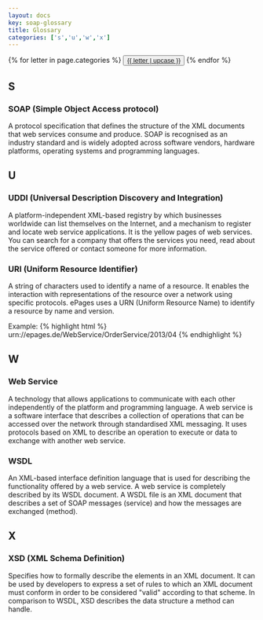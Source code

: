 ```yaml
---
layout: docs
key: soap-glossary
title: Glossary
categories: ['s','u','w','x']
---
```


<div class="btn-group" role="group">
 {% for letter in page.categories %}
   <button type="button" class="btn btn-default"><a href="#{{ letter }}">{{ letter | upcase }}</a></button>
 {% endfor %}
</div>

## S

### SOAP (Simple Object Access protocol)
A protocol specification that defines the structure of the XML documents that web services consume and produce.
SOAP is recognised as an industry standard and is widely adopted across software vendors, hardware platforms, operating systems and programming languages.

## U

### UDDI (Universal Description Discovery and Integration)
A platform-independent XML-based registry by which businesses worldwide can list themselves on the Internet, and a mechanism to register and locate web service applications.
It is the yellow pages of web services.
You can search for a company that offers the services you need, read about the service offered or contact someone for more information.

### URI (Uniform Resource Identifier)
A string of characters used to identify a name of a resource.
It enables the interaction with representations of the resource over a network using specific protocols.
ePages uses a URN (Uniform Resource Name) to identify a resource by name and version.

Example:
{% highlight html %}
urn://epages.de/WebService/OrderService/2013/04
{% endhighlight %}

## W

### Web Service
A technology that allows applications to communicate with each other independently of the platform and programming language.
A web service is a software interface that describes a collection of operations that can be accessed over the network through standardised XML messaging.
It uses protocols based on XML to describe an operation to execute or data to exchange with another web service.

### WSDL
An XML-based interface definition language that is used for describing the functionality offered by a web service.
A web service is completely described by its WSDL document.
A WSDL file is an XML document that describes a set of SOAP messages (service) and how the messages are exchanged (method).

## X

### XSD (XML Schema Definition)
Specifies how to formally describe the elements in an XML document.
It can be used by developers to express a set of rules to which an XML document must conform in order to be considered "valid" according to that scheme.
In comparison to WSDL, XSD describes the data structure a method can handle.
